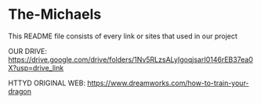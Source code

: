 # The-Michaels
This README file consists of every link or sites that used in our project

OUR DRIVE:
https://drive.google.com/drive/folders/1Nv5RLzsALyIgoqjsarI0146rEB37ea0X?usp=drive_link

HTTYD ORIGINAL WEB:
https://www.dreamworks.com/how-to-train-your-dragon
